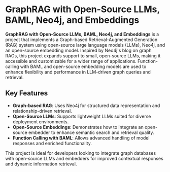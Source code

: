 # GraphRAG with Open-Source LLMs, BAML, Neo4j, and Embeddings

**GraphRAG with Open-Source LLMs, BAML, Neo4j, and Embeddings** is a project that implements a Graph-based Retrieval-Augmented Generation (RAG) system using open-source large language models (LLMs), Neo4j, and an open-source embedding model. Inspired by Neo4j's blog on graph RAGs, this project expands support to small, open-source LLMs, making it accessible and customizable for a wider range of applications. Function-calling with BAML and open-source embedding models are used to enhance flexibility and performance in LLM-driven graph queries and retrieval.

## Key Features

- **Graph-based RAG**: Uses Neo4j for structured data representation and relationship-driven retrieval.
- **Open-Source LLMs**: Supports lightweight LLMs suited for diverse deployment environments.
- **Open-Source Embeddings**: Demonstrates how to integrate an open-source embedder to enhance semantic search and retrieval quality.
- **Function Calling with BAML**: Allows advanced handling of model responses and enriched functionality.

This project is ideal for developers looking to integrate graph databases with open-source LLMs and embedders for improved contextual responses and dynamic information retrieval.


